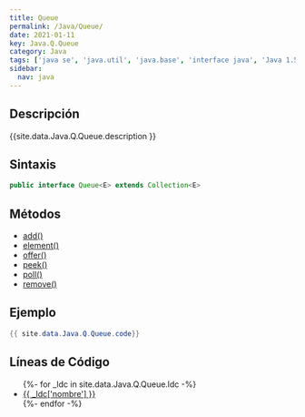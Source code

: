 ```yaml
---
title: Queue
permalink: /Java/Queue/
date: 2021-01-11
key: Java.Q.Queue
category: Java
tags: ['java se', 'java.util', 'java.base', 'interface java', 'Java 1.5']
sidebar: 
  nav: java
---
```


## Descripción
{{site.data.Java.Q.Queue.description }}

## Sintaxis
~~~java
public interface Queue<E> extends Collection<E>
~~~

## Métodos
* [add()](/Java/Queue/add)
* [element()](/Java/Queue/element)
* [offer()](/Java/Queue/offer)
* [peek()](/Java/Queue/peek)
* [poll()](/Java/Queue/poll)
* [remove()](/Java/Queue/remove)

## Ejemplo
~~~java
{{ site.data.Java.Q.Queue.code}}
~~~

## Líneas de Código
<ul>
{%- for _ldc in site.data.Java.Q.Queue.ldc -%}
   <li>
       <a href="{{_ldc['url'] }}">{{ _ldc['nombre'] }}</a>
   </li>
{%- endfor -%}
</ul>
